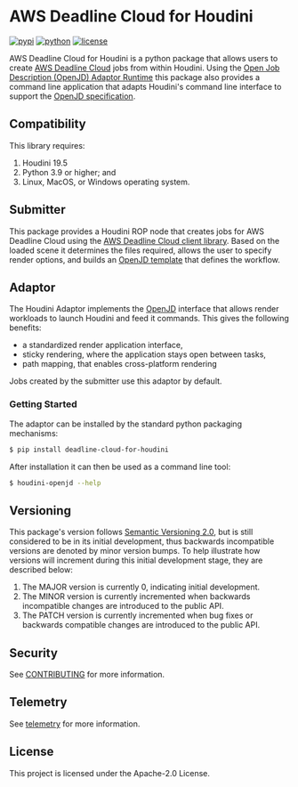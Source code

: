 # AWS Deadline Cloud for Houdini

[![pypi](https://img.shields.io/pypi/v/deadline-cloud-for-houdini.svg?style=flat)](https://pypi.python.org/pypi/deadline-cloud-for-houdini)
[![python](https://img.shields.io/pypi/pyversions/deadline-cloud-for-houdini.svg?style=flat)](https://pypi.python.org/pypi/deadline-cloud-for-houdini)
[![license](https://img.shields.io/pypi/l/deadline-cloud-for-houdini.svg?style=flat)](https://github.com/aws-deadline/deadline-cloud-for-houdini/blob/mainline/LICENSE)

AWS Deadline Cloud for Houdini is a python package that allows users to create [AWS Deadline Cloud][deadline-cloud] jobs from within Houdini. Using the [Open Job Description (OpenJD) Adaptor Runtime][openjd-adaptor-runtime] this package also provides a command line application that adapts Houdini's command line interface to support the [OpenJD specification][openjd].

[deadline-cloud]: https://docs.aws.amazon.com/deadline-cloud/latest/userguide/what-is-deadline-cloud.html
[deadline-cloud-client]: https://github.com/aws-deadline/deadline-cloud
[openjd]: https://github.com/OpenJobDescription/openjd-specifications/wiki
[openjd-adaptor-runtime]: https://github.com/OpenJobDescription/openjd-adaptor-runtime-for-python
[openjd-adaptor-runtime-lifecycle]: https://github.com/OpenJobDescription/openjd-adaptor-runtime-for-python/blob/release/README.md#adaptor-lifecycle

## Compatibility

This library requires:

1. Houdini 19.5
1. Python 3.9 or higher; and
1. Linux, MacOS, or Windows operating system.

## Submitter

This package provides a Houdini ROP node that creates jobs for AWS Deadline Cloud using the [AWS Deadline Cloud client library][deadline-cloud-client]. Based on the loaded scene it determines the files required, allows the user to specify render options, and builds an [OpenJD template][openjd] that defines the workflow.

## Adaptor

The Houdini Adaptor implements the [OpenJD][openjd-adaptor-runtime] interface that allows render workloads to launch Houdini and feed it commands. This gives the following benefits:
* a standardized render application interface,
* sticky rendering, where the application stays open between tasks,
* path mapping, that enables cross-platform rendering

Jobs created by the submitter use this adaptor by default.

### Getting Started

The adaptor can be installed by the standard python packaging mechanisms:
```sh
$ pip install deadline-cloud-for-houdini
```

After installation it can then be used as a command line tool:
```sh
$ houdini-openjd --help
```
## Versioning

This package's version follows [Semantic Versioning 2.0](https://semver.org/), but is still considered to be in its 
initial development, thus backwards incompatible versions are denoted by minor version bumps. To help illustrate how
versions will increment during this initial development stage, they are described below:

1. The MAJOR version is currently 0, indicating initial development. 
2. The MINOR version is currently incremented when backwards incompatible changes are introduced to the public API. 
3. The PATCH version is currently incremented when bug fixes or backwards compatible changes are introduced to the public API. 

## Security

See [CONTRIBUTING](https://github.com/aws-deadline/deadline-cloud-for-houdini/blob/release/CONTRIBUTING.md#security-issue-notifications) for more information.

## Telemetry

See [telemetry](https://github.com/aws-deadline/deadline-cloud-for-houdini/blob/release/docs/telemetry.md) for more information.

## License

This project is licensed under the Apache-2.0 License.
